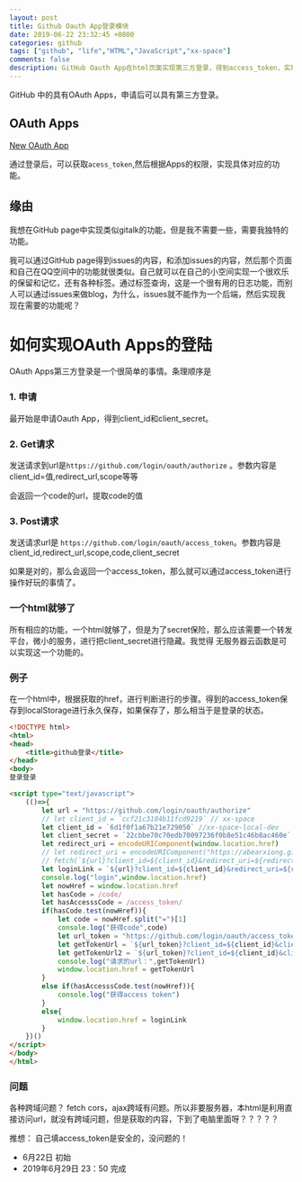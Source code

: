 ```yaml
---
layout: post
title: Github Oauth App登录模块 
date: 2019-06-22 23:32:45 +0800 
categories: github 
tags: ["github", "life","HTML","JavaScript","xx-space"]
comments: false
description: GitHub Oauth App在html页面实现第三方登录，得到access_token，实现获取GitHub中的一些有趣的内容。感觉非要后端不可，因为Github的地址，用ajax或者fetch，都会有跨域问题。
---
```

GitHub 中的具有OAuth Apps，申请后可以具有第三方登录。

## OAuth Apps

[New OAuth App](https://github.com/settings/applications/new)

通过登录后，可以获取`acess_token`,然后根据Apps的权限，实现具体对应的功能。

## 缘由

我想在GitHub page中实现类似gitalk的功能，但是我不需要一些，需要我独特的功能。

我可以通过GitHub page得到issues的内容，和添加issues的内容，然后那个页面和自己在QQ空间中的功能就很类似。自己就可以在自己的小空间实现一个很欢乐的保留和记忆，还有各种标签。通过标签查询，这是一个很有用的日志功能，而别人可以通过issues来做blog，为什么，issues就不能作为一个后端，然后实现我现在需要的功能呢？

# 如何实现OAuth Apps的登陆

OAuth Apps第三方登录是一个很简单的事情。条理顺序是

### 1. 申请

最开始是申请Oauth App，得到client_id和client_secret。

### 2. Get请求
发送请求到url是`https://github.com/login/oauth/authorize` 。参数内容是client_id=值,redirect_url,scope等等

会返回一个code的url，提取code的值

### 3. Post请求
发送请求url是 `https://github.com/login/oauth/access_token`。参数内容是client_id,redirect_url,scope,code,client_secret

如果是对的，那么会返回一个access_token，那么就可以通过access_token进行操作好玩的事情了。

### 一个html就够了

所有相应的功能，一个html就够了，但是为了secret保险，那么应该需要一个转发平台，微小的服务，进行把client_secret进行隐藏。我觉得 无服务器云函数是可以实现这一个功能的。

### 例子

在一个html中，根据获取的href，进行判断进行的步骤。得到的access_token保存到localStorage进行永久保存，如果保存了，那么相当于是登录的状态。
```html
<!DOCTYPE html>
<html>
<head>
    <title>github登录</title>
</head>
<body>
登录登录

<script type="text/javascript">
    (()=>{
        let url = "https://github.com/login/oauth/authorize"
        // let client_id = `ccf21c3104b11fcd9219` // xx-space
        let client_id = `6d1f0f1a67b21e729050` //xx-space-local-dev
        let client_secret = `22cbbe70c70edb70097236f0b8e51c46b8ac460e`
        let redirect_uri = encodeURIComponent(window.location.href)
        // let redirect_uri = encodeURIComponent("https://abearxiong.github.io/space")
        // fetch(`${url}?client_id=${client_id}&redirect_uri=${redirect_uri}&scope=public_repo`)
        let loginLink = `${url}?client_id=${client_id}&redirect_uri=${redirect_uri}&scope=public_repo`
        console.log("login",window.location.href)
        let nowHref = window.location.href
        let hasCode = /code/
        let hasAccesssCode = /access_token/
        if(hasCode.test(nowHref)){
            let code = nowHref.split("=")[1]
            console.log("获得code",code)
            let url_token = "https://github.com/login/oauth/access_token"
            let getTokenUrl = `${url_token}?client_id=${client_id}&client_secret=${client_secret}&code=${code}&redirect_uri=${redirect_uri}&scope=public_repo` 
            let getTokenUrl2 = `${url_token}?client_id=${client_id}&client_secret=${client_secret}&code=${code}&scope=public_repo` 
            console.log("请求的url：",getTokenUrl)
            window.location.href = getTokenUrl
        }
        else if(hasAccesssCode.test(nowHref)){
            console.log("获得access token")
        }
        else{
            window.location.href = loginLink
        }
    })()
</script>
</body>
</html>
```

### 问题

各种跨域问题？ fetch cors，ajax跨域有问题。所以非要服务器，本html是利用直接访问url，就没有跨域问题，但是获取的内容，下到了电脑里面呀？？？？？


推想： 自己填access_token是安全的，没问题的！

- 6月22日 初始
- 2019年6月29日 23：50 完成